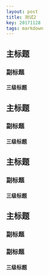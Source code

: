 ```yaml
---
layout: post
title: 测试2
key: 20171128
tags: markdown
---
```


## <i class="fa fa-rebel fa-5x" aria-hidden="true"></i> 主标题
### 副标题
#### 三级标题
## <i class="fa fa-rebel fa-5x" aria-hidden="true"></i> 主标题
### 副标题
#### 三级标题
## <i class="fa fa-rebel fa-5x" aria-hidden="true"></i> 主标题
### 副标题
#### 三级标题
## <i class="fa fa-rebel fa-1x" aria-hidden="true"></i> 主标题
### <i class="fa fa-rebel fa-1x" aria-hidden="true"></i>副标题
### <i class="fa fa-rebel fa-2x" aria-hidden="true"></i>副标题
#### <i class="fa fa-rebel fa-1x" aria-hidden="true"></i>三级标题

